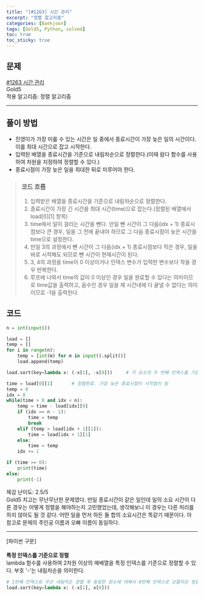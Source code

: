 ```yaml
---
title: "[#1263] 시간 관리"
excerpt: "정렬 알고리즘"
categories: [Baekjoon]
tags: [Gold5, Python, solved]
toc: true
toc_sticky: true
---
```


## 문제
[#1263 시간 관리](https://www.acmicpc.net/problem/1263) <br>
Gold5 <br>
적용 알고리즘: 정렬 알고리즘

***

## 풀이 방법
* 진영이가 가장 미룰 수 있는 시간은 일 중에서 종료시간이 가장 늦은 일의 시간이다. 이를 최대 시간으로 잡고 시작한다.
* 입력된 배열을 종료시간을 기준으로 내림차순으로 정렬한다.(이때 람다 함수를 사용하여 차원을 지정하여 정렬할 수 있다.)
* 종료시점이 가장 늦은 일을 최대한 뒤로 미루어야 한다.

> ### 코드 흐름
> 1. 입력받은 배열을 종료시간을 기준으로 내림차순으로 정렬한다.
> 2. 종료시간이 가장 긴 시간을 최대 시간(time)으로 잡는다.(정렬된 배열에서 load[0][1] 항목)
> 3. time에서 일이 걸리는 시간을 뺀다. 만일 뺀 시간이 그 다음(idx + 1) 종료시점보다 큰 경우, 일을 그 전에 끝내야 하므로 그 다음 종료시점이 늦은 시간을 time으로 설정한다.
> 4. 만일 3의 과정에서 뺀 시간이 그 다음(idx + 1) 종료시점보다 작은 경우, 일을 바로 시작해도 되므로 뺀 시간이 현재시간이 된다.
> 5. 3, 4의 과정을 time이 0 이상이거나 인덱스 변수가 입력한 변수보다 작을 경우 반복한다.
> 6. 루프에 나와서 time의 값이 0 이상인 경우 일을 완료할 수 있다는 의미이므로 time값을 출력하고, 음수인 경우 일을 제 시간내에 다 끝낼 수 없다는 의미이므로 -1을 출력한다.

## 코드
~~~python
n = int(input())

load = []
temp = []
for i in range(n):
    temp = [int(m) for m in input().split()]
    load.append(temp)

load.sort(key=lambda x: (-x[1], -x[0]))     # 각 요소의 두 번째 인덱스를 기준으로 정렬

time = load[0][1]       # 정렬완료. 가장 늦은 종료시점이 시작점이 됨
temp = 0
idx = 0
while(time > 0 and idx < n):
    temp = time - load[idx][0]
    if (idx == n - 1):
        time = temp
        break
    elif (temp > load[idx + 1][1]):
        time = load[idx + 1][1]
    else:
        time = temp
    idx += 1

if (time >= 0):
    print(time)
else:
    print(-1)
~~~

체감 난이도: 2.5/5 <br>
Gold5 치고는 무난무난한 문제였다. 만일 종료시간이 같은 일인데 일의 소요 시간이 다른 경우는 어떻게 정렬을 해야하는지 고민했었는데, 생각해보니 이 경우는 다른 처리를 하지 않아도 될 것 같다. 어떤 일을 먼저 하든 둘 합의 소요시간은 똑같기 때문이다. 아 참고로 문제의 주인공 이름과 오빠 이름이 동일하다.

***
[파이썬 구문]<br><br>
<strong>특정 인덱스를 기준으로 정렬</strong><br>
lambda 함수를 사용하여 2차원 이상의 매배열을 특정 인덱스를 기준으로 정렬할 수 있다. 부호 '-'는 내림차순을 의미한다.
~~~python
# 1번쨰 인덱스로 우선 내림차순 정렬 후 동일한 원소에 대해서 0번째 인덱스로 오름차순 정렬
load.sort(key=lambda x: (-x[1], x[0]))
~~~
